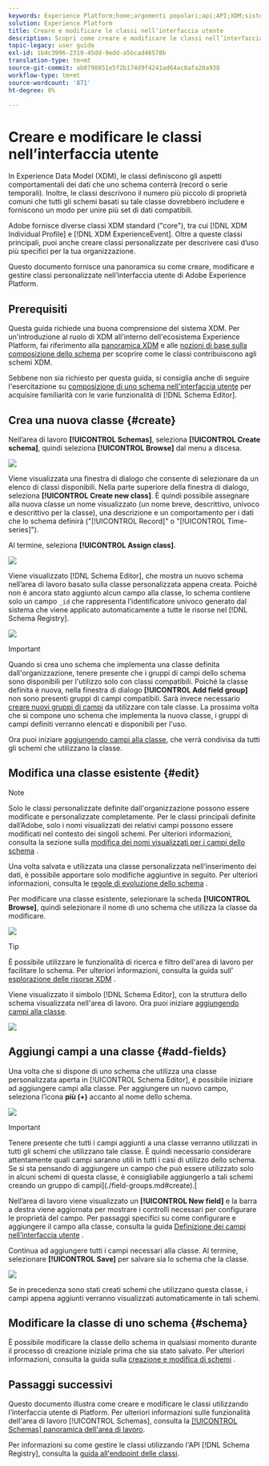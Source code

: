 ```yaml
---
keywords: Experience Platform;home;argomenti popolari;api;API;XDM;sistema XDM;modello dati esperienza;modello dati;ui;workspace;classe;classi;
solution: Experience Platform
title: Creare e modificare le classi nell’interfaccia utente
description: Scopri come creare e modificare le classi nell’interfaccia utente di Experience Platform.
topic-legacy: user guide
exl-id: 1b4c3996-2319-45dd-9edd-a5bcad46578b
translation-type: tm+mt
source-git-commit: ab0798851e5f2b174d9f4241ad64ac8afa20a938
workflow-type: tm+mt
source-wordcount: '871'
ht-degree: 0%

---
```


# Creare e modificare le classi nell’interfaccia utente

In Experience Data Model (XDM), le classi definiscono gli aspetti comportamentali dei dati che uno schema conterrà (record o serie temporali). Inoltre, le classi descrivono il numero più piccolo di proprietà comuni che tutti gli schemi basati su tale classe dovrebbero includere e forniscono un modo per unire più set di dati compatibili.

Adobe fornisce diverse classi XDM standard (&quot;core&quot;), tra cui [!DNL XDM Individual Profile] e [!DNL XDM ExperienceEvent]. Oltre a queste classi principali, puoi anche creare classi personalizzate per descrivere casi d’uso più specifici per la tua organizzazione.

Questo documento fornisce una panoramica su come creare, modificare e gestire classi personalizzate nell’interfaccia utente di Adobe Experience Platform.

## Prerequisiti

Questa guida richiede una buona comprensione del sistema XDM. Per un&#39;introduzione al ruolo di XDM all&#39;interno dell&#39;ecosistema Experience Platform, fai riferimento alla [panoramica XDM](../../home.md) e alle [nozioni di base sulla composizione dello schema](../../schema/composition.md) per scoprire come le classi contribuiscono agli schemi XDM.

Sebbene non sia richiesto per questa guida, si consiglia anche di seguire l&#39;esercitazione su [composizione di uno schema nell&#39;interfaccia utente](../../tutorials/create-schema-ui.md) per acquisire familiarità con le varie funzionalità di [!DNL Schema Editor].

## Crea una nuova classe {#create}

Nell’area di lavoro **[!UICONTROL Schemas]**, seleziona **[!UICONTROL Create schema]**, quindi seleziona **[!UICONTROL Browse]** dal menu a discesa.

![](../../images/ui/resources/classes/browse-classes.png)

Viene visualizzata una finestra di dialogo che consente di selezionare da un elenco di classi disponibili. Nella parte superiore della finestra di dialogo, seleziona **[!UICONTROL Create new class]**. È quindi possibile assegnare alla nuova classe un nome visualizzato (un nome breve, descrittivo, univoco e descrittivo per la classe), una descrizione e un comportamento per i dati che lo schema definirà (&quot;[!UICONTROL Record]&quot; o &quot;[!UICONTROL Time-series]&quot;).

Al termine, seleziona **[!UICONTROL Assign class]**.

![](../../images/ui/resources/classes/class-details.png)

Viene visualizzato [!DNL Schema Editor], che mostra un nuovo schema nell’area di lavoro basato sulla classe personalizzata appena creata. Poiché non è ancora stato aggiunto alcun campo alla classe, lo schema contiene solo un campo `_id` che rappresenta l’identificatore univoco generato dal sistema che viene applicato automaticamente a tutte le risorse nel [!DNL Schema Registry].

![](../../images/ui/resources/classes/schema.png)

>[!IMPORTANT]
>
>Quando si crea uno schema che implementa una classe definita dall&#39;organizzazione, tenere presente che i gruppi di campi dello schema sono disponibili per l&#39;utilizzo solo con classi compatibili. Poiché la classe definita è nuova, nella finestra di dialogo **[!UICONTROL Add field group]** non sono presenti gruppi di campi compatibili. Sarà invece necessario [creare nuovi gruppi di campi](./field-groups.md#create) da utilizzare con tale classe. La prossima volta che si compone uno schema che implementa la nuova classe, i gruppi di campi definiti verranno elencati e disponibili per l&#39;uso.

Ora puoi iniziare [aggiungendo campi alla classe](#add-fields), che verrà condivisa da tutti gli schemi che utilizzano la classe.

## Modifica una classe esistente {#edit}

>[!NOTE]
>
>Solo le classi personalizzate definite dall&#39;organizzazione possono essere modificate e personalizzate completamente. Per le classi principali definite dall’Adobe, solo i nomi visualizzati dei relativi campi possono essere modificati nel contesto dei singoli schemi. Per ulteriori informazioni, consulta la sezione sulla [modifica dei nomi visualizzati per i campi dello schema](./schemas.md#display-names) .
>
>Una volta salvata e utilizzata una classe personalizzata nell’inserimento dei dati, è possibile apportare solo modifiche aggiuntive in seguito. Per ulteriori informazioni, consulta le [regole di evoluzione dello schema](../../schema/composition.md#evolution) .

Per modificare una classe esistente, selezionare la scheda **[!UICONTROL Browse]**, quindi selezionare il nome di uno schema che utilizza la classe da modificare.

![](../../images/ui/resources/classes/select-for-edit.png)

>[!TIP]
>
>È possibile utilizzare le funzionalità di ricerca e filtro dell&#39;area di lavoro per facilitare lo schema. Per ulteriori informazioni, consulta la guida sull’ [esplorazione delle risorse XDM](../explore.md) .

Viene visualizzato il simbolo [!DNL Schema Editor], con la struttura dello schema visualizzata nell&#39;area di lavoro. Ora puoi iniziare [aggiungendo campi alla classe](#add-fields).

![](../../images/ui/resources/classes/edit.png)

## Aggiungi campi a una classe {#add-fields}

Una volta che si dispone di uno schema che utilizza una classe personalizzata aperta in [!UICONTROL Schema Editor], è possibile iniziare ad aggiungere campi alla classe. Per aggiungere un nuovo campo, seleziona l’icona **più (+)** accanto al nome dello schema.

![](../../images/ui/resources/classes/add-field.png)

>[!IMPORTANT]
>
>Tenere presente che tutti i campi aggiunti a una classe verranno utilizzati in tutti gli schemi che utilizzano tale classe. È quindi necessario considerare attentamente quali campi saranno utili in tutti i casi di utilizzo dello schema. Se si sta pensando di aggiungere un campo che può essere utilizzato solo in alcuni schemi di questa classe, è consigliabile aggiungerlo a tali schemi creando un gruppo di campi](./field-groups.md#create).[

Nell’area di lavoro viene visualizzato un **[!UICONTROL New field]** e la barra a destra viene aggiornata per mostrare i controlli necessari per configurare le proprietà del campo. Per passaggi specifici su come configurare e aggiungere il campo alla classe, consulta la guida [Definizione dei campi nell’interfaccia utente](../fields/overview.md#define) .

Continua ad aggiungere tutti i campi necessari alla classe. Al termine, selezionare **[!UICONTROL Save]** per salvare sia lo schema che la classe.

![](../../images/ui/resources/classes/save.png)

Se in precedenza sono stati creati schemi che utilizzano questa classe, i campi appena aggiunti verranno visualizzati automaticamente in tali schemi.

## Modificare la classe di uno schema {#schema}

È possibile modificare la classe dello schema in qualsiasi momento durante il processo di creazione iniziale prima che sia stato salvato. Per ulteriori informazioni, consulta la guida sulla [creazione e modifica di schemi](./schemas.md#change-class) .

## Passaggi successivi

Questo documento illustra come creare e modificare le classi utilizzando l’interfaccia utente di Platform. Per ulteriori informazioni sulle funzionalità dell&#39;area di lavoro [!UICONTROL Schemas], consulta la [[!UICONTROL Schemas] panoramica dell&#39;area di lavoro](../overview.md).

Per informazioni su come gestire le classi utilizzando l&#39;API [!DNL Schema Registry], consulta la [guida all&#39;endpoint delle classi](../../api/classes.md).
